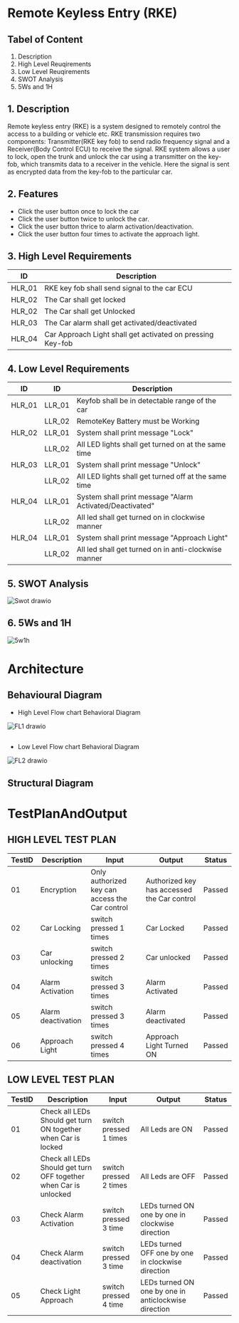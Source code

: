 # Remote Keyless Entry (RKE)

## Tabel of Content
  1. Description
  2. High Level Reuqirements
  3. Low Level Reuqirements
  4. SWOT Analysis
  5. 5Ws and 1H
  
## 1. Description

Remote keyless entry (RKE) is a system designed to remotely control the access to a building or vehicle etc. RKE transmission requires two components: Transmitter(RKE key fob) to send radio frequency signal and a Receiver(Body Control ECU) to receive the signal. RKE system allows a user to lock, open the trunk and unlock the car using a transmitter on the key-fob, which transmits data to a receiver in the vehicle. Here the signal is sent as encrypted data from the key-fob to the particular car.

## 2. Features
* Click the user button once to lock the car
* Click the user button twice to unlock the car.
* Click the user button thrice to alarm activation/deactivation.
* Click the user button four times to activate the approach light.

## 3. High Level Requirements
|ID|Description|
|------|------|
|HLR_01|RKE key fob shall send signal to the car ECU |
|HLR_02|The Car shall get locked |
|HLR_02|The Car shall get Unlocked |
|HLR_03|The Car alarm shall get activated/deactivated |
|HLR_04|Car Approach Light shall get activated on pressing Key-fob |

## 4. Low Level Requirements
|ID|ID|Description|
|------|------|------|
|HLR_01|LLR_01|Keyfob shall be in detectable range of the car|
||LLR_02|RemoteKey Battery must be Working |
|HLR_02|LLR_01|System shall print message "Lock" |       
||LLR_02|All LED lights shall get turned on at the same time|
|HLR_03|LLR_01|System shall print message "Unlock"|              
||LLR_02|All LED lights shall get turned off at the same time|
|HLR_04|LLR_01|System shall print message "Alarm Activated/Deactivated"|              
||LLR_02|All led shall get turned on in clockwise manner|
|HLR_04|LLR_01|System shall print message "Approach Light"|              
||LLR_02|All led shall get turned on in anti-clockwise manner|

## 5. SWOT Analysis

![Swot drawio](https://user-images.githubusercontent.com/98897973/157901474-c4081d54-c116-48b1-ae5c-fe8af0500f3f.png)

## 6. 5Ws and 1H
![5w1h](https://user-images.githubusercontent.com/98897973/157901806-e178260d-a9fc-4721-85b3-9963bb6515d6.png)

# Architecture
## Behavioural Diagram

* High Level Flow chart Behavioral Diagram

![FL1 drawio](https://user-images.githubusercontent.com/98897973/157926269-ff80fc4b-be02-4f0d-9cec-4caa74c258b3.png)

##
* Low Level Flow chart Behavioral Diagram

![FL2 drawio](https://user-images.githubusercontent.com/98897973/157925917-fb626ae6-7316-4b89-962a-c06854b13388.png)

## Structural Diagram






# TestPlanAndOutput
## HIGH LEVEL TEST PLAN
|TestID|Description|Input|Output|Status|
|------|--------|--------|-------|-----|
|01|Encryption|Only authorized key can access the Car control | Authorized key has accessed the Car control | Passed |
|02|Car Locking|switch pressed 1 times|Car  Locked| Passed |
|03|Car unlocking|switch pressed 2 times|Car  unlocked| Passed |
|04|Alarm Activation|switch pressed 3 times|Alarm Activated| Passed |
|05|Alarm deactivation|switch pressed 3 times|Alarm deactivated| Passed |
|06|Approach Light|switch pressed 4 times|Approach Light Turned ON| Passed |

## LOW LEVEL TEST PLAN
|TestID|Description|Input|Output|Status|
|------|--------|--------|-------|--------|
|01|Check all LEDs Should get turn ON together when Car is locked|switch pressed 1 times |All Leds are ON| Passed |
|02|Check all LEDs Should get turn OFF together when Car is unlocked |switch pressed 2 times |All Leds are OFF| Passed |
|03|Check Alarm Activation|switch pressed 3 time |LEDs turned ON one by one in clockwise direction | Passed |
|04|Check Alarm deactivation|switch pressed 3 time |LEDs turned OFF one by one in clockwise direction | Passed |
|05|Check Light Approach |switch pressed 4 time |LEDs turned ON one by one in anticlockwise direction | Passed |



